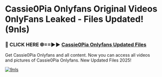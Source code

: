 # Cassie0Pia Onlyfans Original Videos 0nlyFans Leaked - Files Updated! (9nls)

<h3>🔴 CLICK HERE 🌐==►► <a href="https://tinyurl.com/2m67pmp6" rel="nofollow">Cassie0Pia Onlyfans Updated Files</a></h3>

Get Cassie0Pia Onlyfans and all content. Now you can access all videos and pictures of Cassie0Pia Onlyfans. New Updated Files 2025!

[![9nls](https://i.imgur.com/H4QAA4z.gif)](https://tinyurl.com/2m67pmp6)